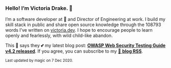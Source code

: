 ### Hello! I’m Victoria Drake. 👋

I’m a software developer at 💜 and Director of Engineering at work. I build my skill stack in public and share open source knowledge through the 108793 words I’ve written on [victoria.dev](https://victoria.dev). I hope to encourage people to learn openly and fearlessly, with wild child-like abandon.

This 🦊 says they 💕 my latest blog post: **[OWASP Web Security Testing Guide v4.2 released](https://victoria.dev/blog/owasp-web-security-testing-guide-v4.2-released/)**. If you agree, you can subscribe to my [📡 **blog RSS**](https://victoria.dev/index.xml).

<sub>Last updated by magic on 7 Dec 2020.</sub>

